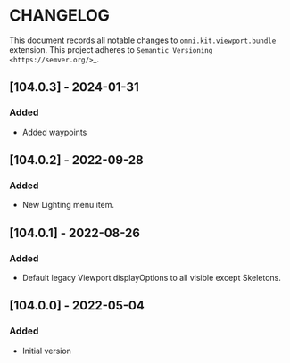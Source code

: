 # CHANGELOG

This document records all notable changes to ``omni.kit.viewport.bundle`` extension.
This project adheres to `Semantic Versioning <https://semver.org/>`_.

## [104.0.3] - 2024-01-31
### Added
- Added waypoints

## [104.0.2] - 2022-09-28
### Added
- New Lighting menu item.

## [104.0.1] - 2022-08-26
### Added
- Default legacy Viewport displayOptions to all visible except Skeletons.

## [104.0.0] - 2022-05-04
### Added
- Initial version
